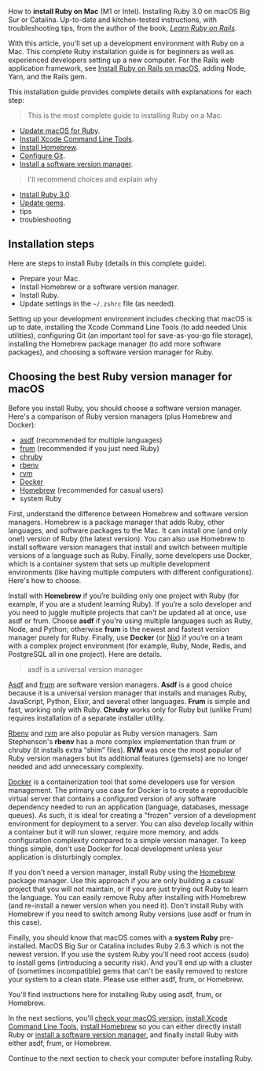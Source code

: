 How to **install Ruby on Mac** (M1 or Intel). Installing Ruby 3.0 on macOS Big Sur or Catalina. Up-to-date and kitchen-tested instructions, with troubleshooting tips, from the author of the book, _[Learn Ruby on Rails](https://learn-rails.com/)_.

With this article, you'll set up a development environment with Ruby on a Mac. This complete Ruby installation guide is for beginners as well as experienced developers setting up a new computer. For the Rails web application framework, see [Install Ruby on Rails on macOS](https://learn-rails.com/install-rails-mac/index.html), adding Node, Yarn, and the Rails gem.

This installation guide provides complete details with explanations for each step:

> This is the most complete guide to installing Ruby on a Mac.
- [Update macOS for Ruby](/ruby/1.html).
- [Install Xcode Command Line Tools](/ruby/2.html).
- [Install Homebrew](/ruby/3.html).
- [Configure Git](/ruby/4.html).
- [Install a software version manager](/ruby/5.html).

> I'll recommend choices and explain why

- [Install Ruby 3.0](/ruby/6.html).
- [Update gems](/ruby/7.html).
- tips
- troubleshooting

## Installation steps

Here are steps to install Ruby (details in this complete guide).
- Prepare your Mac.
- Install Homebrew or a software version manager.
- Install Ruby.
- Update settings in the `~/.zshrc` file (as needed).

Setting up your development environment includes checking that macOS is up to date, installing the Xcode Command Line Tools (to add needed Unix utilities), configuring Git (an important tool for save-as-you-go file storage), installing the Homebrew package manager (to add more software packages), and choosing a software version manager for Ruby.

## Choosing the best Ruby version manager for macOS

Before you install Ruby, you should choose a software version manager. Here's a comparison of Ruby version managers (plus Homebrew and Docker):

- [asdf](https://asdf-vm.com/) (recommended for multiple languages)
- [frum](https://github.com/TaKO8Ki/frum) (recommended if you just need Ruby)
- [chruby](https://github.com/postmodern/chruby)
- [rbenv](https://github.com/sstephenson/rbenv)
- [rvm](https://rvm.io/)
- [Docker](https://www.docker.com/)
- [Homebrew](https://brew.sh/) (recommended for casual users)
- system Ruby

First, understand the difference between Homebrew and software version managers. Homebrew is a package manager that adds Ruby, other languages, and software packages to the Mac. It can install one (and only one!) version of Ruby (the latest version). You can also use Homebrew to install software version managers that install and switch between multiple versions of a language such as Ruby. Finally, some developers use Docker, which is a container system that sets up multiple development environments (like having multiple computers with different configurations). Here's how to choose.

Install with **Homebrew** if you’re building only one project with Ruby (for example, if you are a student learning Ruby). If you’re a solo developer and you need to juggle multiple projects that can't be updated all at once, use asdf or frum. Choose **asdf** if you're using multiple languages such as Ruby, Node, and Python; otherwise **frum** is the newest and fastest version manager purely for Ruby. Finally, use **Docker** (or [Nix](https://nixos.org/guides/dev-environment.html)) if you’re on a team with a complex project environment (for example, Ruby, Node, Redis, and PostgreSQL all in one project). Here are details.

> asdf is a universal version manager

[Asdf](https://asdf-vm.com/) and [frum](https://github.com/TaKO8Ki/frum) are software version managers. **Asdf** is a good choice because it is a universal version manager that installs and manages Ruby, JavaScript, Python, Elixir, and several other languages. **Frum** is simple and fast, working only with Ruby. **Chruby** works only for Ruby but (unlike Frum) requires installation of a separate installer utility.

[Rbenv](https://github.com/sstephenson/rbenv) and [rvm](https://rvm.io/) are also popular as Ruby version managers. Sam Stephenson's **rbenv** has a more complex implementation than frum or chruby (it installs extra “shim” files). **RVM** was once the most popular of Ruby version managers but its additional features (gemsets) are no longer needed and add unnecessary complexity.

[Docker](https://www.docker.com/) is a containerization tool that some developers use for version management. The primary use case for Docker is to create a reproducible virtual server that contains a configured version of any software dependency needed to run an application (language, databases, message queues). As such, it is ideal for creating a "frozen" version of a development environment for deployment to a server. You can also develop locally within a container but it will run slower, require more memory, and adds configuration complexity compared to a simple version manager. To keep things simple, don't use Docker for local development unless your application is disturbingly complex.

If you don't need a version manager, install Ruby using the [Homebrew](https://brew.sh/) package manager. Use this approach if you are only building a casual project that you will not maintain, or if you are just trying out Ruby to learn the language. You can easily remove Ruby after installing with Homebrew (and re-install a newer version when you need it). Don't install Ruby with Homebrew if you need to switch among Ruby versions (use asdf or frum in this case).

Finally, you should know that macOS comes with a **system Ruby** pre-installed. MacOS Big Sur or Catalina includes Ruby 2.6.3 which is not the newest version. If you use the system Ruby you'll need root access (sudo) to install gems (introducing a security risk). And you'll end up with a cluster of (sometimes incompatible) gems that can't be easily removed to restore your system to a clean state. Please use either asdf, frum, or Homebrew.

You'll find instructions here for installing Ruby using asdf, frum, or Homebrew.

In the next sections,  you'll [check your macOS version](/ruby/1.html), [install Xcode Command Line Tools](/ruby/2.html), [install Homebrew](/ruby/3.html) so you can either directly install Ruby or [install a software version manager](/ruby/5.html), and finally install Ruby with either asdf, frum, or Homebrew.

Continue to the next section to check your computer before installing Ruby.
